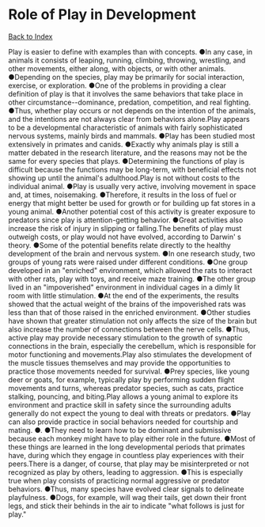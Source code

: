 # Role of Play in Development
[Back to Index](https://github.com/windows10010/tpoExtractor/blob/master/README.md)

Play is easier to define with examples than with concepts. ●In any case, in animals it consists of leaping, running, climbing, throwing, wrestling, and other movements, either along, with objects, or with other animals. ●Depending on the species, play may be primarily for social interaction, exercise, or exploration. ●One of the problems in providing a clear definition of play is that it involves the same behaviors that take place in other circumstance--dominance, predation, competition, and real fighting. ●Thus, whether play occurs or not depends on the intention of the animals, and the intentions are not always clear from behaviors alone.Play appears to be a developmental characteristic of animals with fairly sophisticated nervous systems, mainly birds and mammals. ●Play has been studied most extensively in primates and canids. ●Exactly why animals play is still a matter debated in the research literature, and the reasons may not be the same for every species that plays. ●Determining the functions of play is difficult because the functions may be long-term, with beneficial effects not showing up until the animal's adulthood.Play is not without costs to the individual animal. ●Play is usually very active, involving movement in space and, at times, noisemaking. ●Therefore, it results in the loss of fuel or energy that might better be used for growth or for building up fat stores in a young animal. ●Another potential cost of this activity is greater exposure to predators since play is attention-getting behavior. ●Great activities also increase the risk of injury in slipping or falling.The benefits of play must outweigh costs, or play would not have evolved, according to Darwin' s theory. ●Some of the potential benefits relate directly to the healthy development of the brain and nervous system. ●In one research study, two groups of young rats were raised under different conditions. ●One group developed in an "enriched" environment, which allowed the rats to interact with other rats, play with toys, and receive maze training. ●The other group lived in an "impoverished" environment in individual cages in a dimly lit room with little stimulation. ●At the end of the experiments, the results showed that the actual weight of the brains of the impoverished rats was less than that of those raised in the enriched environment. ●Other studies have shown that greater stimulation not only affects the size of the brain but also increase the number of connections between the nerve cells. ●Thus, active play may provide necessary stimulation to the growth of synaptic connections in the brain, especially the cerebellum, which is responsible for motor functioning and movements.Play also stimulates the development of the muscle tissues themselves and may provide the opportunities to practice those movements needed for survival. ●Prey species, like young deer or goats, for example, typically play by performing sudden flight movements and turns, whereas predator species, such as cats, practice stalking, pouncing, and biting.Play allows a young animal to explore its environment and practice skill in safety since the surrounding adults generally do not expect the young to deal with threats or predators. ●Play can also provide practice in social behaviors needed for courtship and mating. ●. ●They need to learn how to be dominant and submissive because each monkey might have to play either role in the future. ●Most of these things are learned in the long developmental periods that primates have, during which they engage in countless play experiences with their peers.There is a danger, of course, that play may be misinterpreted or not recognized as play by others, leading to aggression.
●This is especially true when play consists of practicing normal aggressive or predator behaviors. ●Thus, many species have evolved clear signals to delineate playfulness. 
●Dogs, for example, will wag their tails, get down their front legs, and stick their behinds in the air to indicate "what follows is just for play."